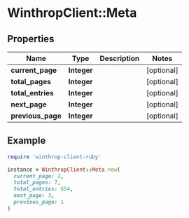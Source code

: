 # WinthropClient::Meta

## Properties

| Name | Type | Description | Notes |
| ---- | ---- | ----------- | ----- |
| **current_page** | **Integer** |  | [optional] |
| **total_pages** | **Integer** |  | [optional] |
| **total_entries** | **Integer** |  | [optional] |
| **next_page** | **Integer** |  | [optional] |
| **previous_page** | **Integer** |  | [optional] |

## Example

```ruby
require 'winthrop-client-ruby'

instance = WinthropClient::Meta.new(
  current_page: 2,
  total_pages: 7,
  total_entries: 654,
  next_page: 3,
  previous_page: 1
)
```

